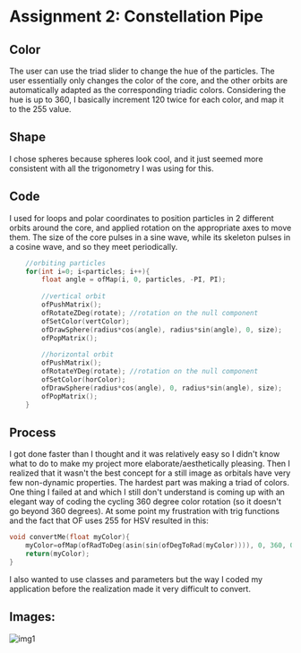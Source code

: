 # Assignment 2: Constellation Pipe

## Color
The user can use the triad slider to change the hue of the particles. The user essentially only changes the color of the core, and the other orbits are automatically adapted as the corresponding triadic colors. Considering the hue is up to 360, I basically increment 120 twice for each color, and map it to the 255 value.

## Shape
I chose spheres because spheres look cool, and it just seemed more consistent with all the trigonometry I was using for this.

## Code
I used for loops and polar coordinates to position particles in 2 different orbits around the core, and applied rotation on the appropriate axes to move them. The size of the core pulses in a sine wave, while its skeleton pulses in a cosine wave, and so they meet periodically.
```C++
    //orbiting particles
    for(int i=0; i<particles; i++){
        float angle = ofMap(i, 0, particles, -PI, PI);
        
        //vertical orbit
        ofPushMatrix();
        ofRotateZDeg(rotate); //rotation on the null component
        ofSetColor(vertColor);
        ofDrawSphere(radius*cos(angle), radius*sin(angle), 0, size);
        ofPopMatrix();
        
        //horizontal orbit
        ofPushMatrix();
        ofRotateYDeg(rotate); //rotation on the null component
        ofSetColor(horColor);
        ofDrawSphere(radius*cos(angle), 0, radius*sin(angle), size);
        ofPopMatrix();
    }
```

## Process
I got done faster than I thought and it was relatively easy so I didn't know what to do to make my project more elaborate/aesthetically pleasing. Then I realized that it wasn't the best concept for a still image as orbitals have very few non-dynamic properties. The hardest part was making a triad of colors. One thing I failed at and which I still don't understand is coming up with an elegant way of coding the cycling 360 degree color rotation (so it doesn't go beyond 360 degrees). At some point my frustration with trig functions and the fact that OF uses 255 for HSV resulted in this:
```C++
void convertMe(float myColor){
    myColor=ofMap(ofRadToDeg(asin(sin(ofDegToRad(myColor)))), 0, 360, 0, 255);
    return(myColor);
}
```
I also wanted to use classes and parameters but the way I coded my application before the realization made it very difficult to convert.

## Images:
![img1](https://github.com/soablackwhite/SoftwareArt/blob/main/Assignment%202/neonTunnel.gif)
